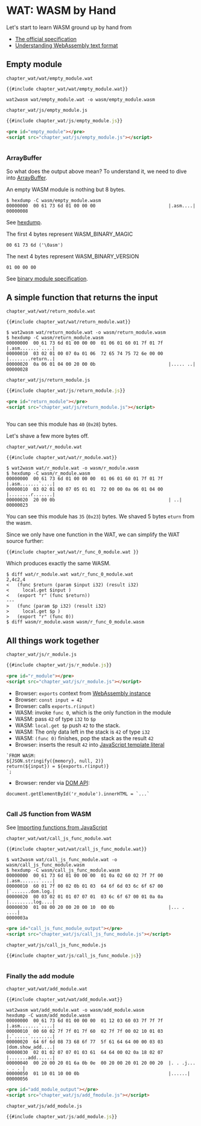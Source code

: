 # WAT: WASM by Hand

Let's start to learn WASM ground up by hand from

- [The official specification](https://webassembly.github.io/spec/core/text/index.html)
- [Understanding WebAssembly text format](https://developer.mozilla.org/en-US/docs/WebAssembly/Understanding_the_text_format)

## Empty module

`chapter_wat/wat/empty_module.wat`
```
{{#include chapter_wat/wat/empty_module.wat}}
```

```console
wat2wasm wat/empty_module.wat -o wasm/empty_module.wasm
```

`chapter_wat/js/empty_module.js`
```javascript
{{#include chapter_wat/js/empty_module.js}}
```

```markdown
<pre id="empty_module"></pre>
<script src="chapter_wat/js/empty_module.js"></script>
```

<pre id="empty_module"></pre>
<script src="chapter_wat/js/empty_module.js"></script>

### ArrayBuffer

So what does the output above mean? To understand it, we need to dive into 
[ArrayBuffer](https://developer.mozilla.org/en-US/docs/Web/JavaScript/Reference/Global_Objects/ArrayBuffer). 

An empty WASM module is nothing but 8 bytes.

```console
$ hexdump -C wasm/empty_module.wasm   
00000000  00 61 73 6d 01 00 00 00                           |.asm....|
00000008
```
See [hexdump](https://en.wikipedia.org/wiki/Hex_dump).

The first 4 bytes represent WASM_BINARY_MAGIC
```
00 61 73 6d ('\0asm')
```

The next 4 bytes represent WASM_BINARY_VERSION
```
01 00 00 00
```

See [binary module specification](https://webassembly.github.io/spec/core/binary/modules.html#binary-module).

## A simple function that returns the input

`chapter_wat/wat/return_module.wat`
```
{{#include chapter_wat/wat/return_module.wat}}
```

```console
$ wat2wasm wat/return_module.wat -o wasm/return_module.wasm
$ hexdump -C wasm/return_module.wasm
00000000  00 61 73 6d 01 00 00 00  01 06 01 60 01 7f 01 7f  |.asm.......`....|
00000010  03 02 01 00 07 0a 01 06  72 65 74 75 72 6e 00 00  |........return..|
00000020  0a 06 01 04 00 20 00 0b                           |..... ..|
00000028
```

`chapter_wat/js/return_module.js`
```javascript
{{#include chapter_wat/js/return_module.js}}
```

```markdown
<pre id="return_module"></pre>
<script src="chapter_wat/js/return_module.js"></script>
```

<pre id="return_module"></pre>
<script src="chapter_wat/js/return_module.js"></script>

You can see this module has `40` (`0x28`) bytes. 

Let's shave a few more bytes off.

`chapter_wat/wat/r_module.wat`
```
{{#include chapter_wat/wat/r_module.wat}}
```

```console
$ wat2wasm wat/r_module.wat -o wasm/r_module.wasm
$ hexdump -C wasm/r_module.wasm
00000000  00 61 73 6d 01 00 00 00  01 06 01 60 01 7f 01 7f  |.asm.......`....|
00000010  03 02 01 00 07 05 01 01  72 00 00 0a 06 01 04 00  |........r.......|
00000020  20 00 0b                                          | ..|
00000023
```
You can see this module has `35` (`0x23`) bytes. We shaved 5 bytes `eturn` from the wasm. 

Since we only have one function in the WAT, we can simplify the WAT source further:

```
{{#include chapter_wat/wat/r_func_0_module.wat }}
```

Which produces exactly the same WASM.
```console
$ diff wat/r_module.wat wat/r_func_0_module.wat
2,4c2,4
<   (func $return (param $input i32) (result i32)
<     local.get $input )
<   (export "r" (func $return))
---
>   (func (param $p i32) (result i32)
>     local.get $p )
>   (export "r" (func 0))
$ diff wasm/r_module.wasm wasm/r_func_0_module.wasm
```

## All things work together

`chapter_wat/js/r_module.js`
```javascript
{{#include chapter_wat/js/r_module.js}}
```

```markdown
<pre id="r_module"></pre>
<script src="chapter_wat/js/r_module.js"></script>
```

- Browser: `exports` context from [WebAssembly instance](https://developer.mozilla.org/en-US/docs/Web/JavaScript/Reference/Global_Objects/WebAssembly/Instance) 
- Browser: `const input = 42`
- Browser: calls `exports.r(input)`
- WASM: invoke `func 0`, which is the only function in the module
- WASM: pass `42` of type `i32` to `$p`
- WASM: `local.get $p` push `42` to the stack.
- WASM: The only data left in the stack is `42` of type `i32`
- WASM: `(func 0)` finishes, pop the stack as the result `42`
- Browser: inserts the result `42` into [JavaScript template literal](https://developer.mozilla.org/en-US/docs/Web/JavaScript/Reference/Template_literals)  
```
`FROM WASM:
${JSON.stringify({memory}, null, 2)}
return(${input}) = ${exports.r(input)}
`;
```
- Browser: render via [DOM API](https://developer.mozilla.org/en-US/docs/Web/API/Element/innerHTML): 
```
document.getElementById('r_module').innerHTML = `...`
```
<pre id="r_module"></pre>
<script src="chapter_wat/js/r_module.js"></script>

### Call JS function from WASM

See [Importing functions from JavaScript](https://developer.mozilla.org/en-US/docs/WebAssembly/Understanding_the_text_format#importing_functions_from_javascript)

`chapter_wat/wat/call_js_func_module.wat`
```
{{#include chapter_wat/wat/call_js_func_module.wat}}
```

```console
$ wat2wasm wat/call_js_func_module.wat -o wasm/call_js_func_module.wasm
$ hexdump -C wasm/call_js_func_module.wasm
00000000  00 61 73 6d 01 00 00 00  01 0a 02 60 02 7f 7f 00  |.asm.......`....|
00000010  60 01 7f 00 02 0b 01 03  64 6f 6d 03 6c 6f 67 00  |`.......dom.log.|
00000020  00 03 02 01 01 07 07 01  03 6c 6f 67 00 01 0a 0a  |.........log....|
00000030  01 08 00 20 00 20 00 10  00 0b                    |... . ....|
0000003a
```

```markdown
<pre id="call_js_func_module_output"></pre>
<script src="chapter_wat/js/call_js_func_module.js"></script>
```


`chapter_wat/js/call_js_func_module.js`
```javascript
{{#include chapter_wat/js/call_js_func_module.js}}
```

<pre id="call_js_func_module_output"></pre>
<script src="chapter_wat/js/call_js_func_module.js"></script>

### Finally the add module

`chapter_wat/wat/add_module.wat`
```
{{#include chapter_wat/wat/add_module.wat}}
```

```console
wat2wasm wat/add_module.wat -o wasm/add_module.wasm
hexdump -C wasm/add_module.wasm
00000000  00 61 73 6d 01 00 00 00  01 12 03 60 03 7f 7f 7f  |.asm.......`....|
00000010  00 60 02 7f 7f 01 7f 60  02 7f 7f 00 02 10 01 03  |.`.....`........|
00000020  64 6f 6d 08 73 68 6f 77  5f 61 64 64 00 00 03 03  |dom.show_add....|
00000030  02 01 02 07 07 01 03 61  64 64 00 02 0a 18 02 07  |.......add......|
00000040  00 20 00 20 01 6a 0b 0e  00 20 00 20 01 20 00 20  |. . .j... . . . |
00000050  01 10 01 10 00 0b                                 |......|
00000056
```

```markdown
<pre id="add_module_output"></pre>
<script src="chapter_wat/js/add_fmodule.js"></script>
```

`chapter_wat/js/add_module.js`
```javascript
{{#include chapter_wat/js/add_module.js}}
```

<pre id="add_module_output"></pre>
<script src="chapter_wat/js/add_module.js"></script>
